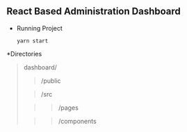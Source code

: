 ## React Based Administration Dashboard

- Running Project

  `yarn start`

\*Directories

> dashboard/
>
> > /public
>
> > /src
>
> > > /pages
>
> > > /components
